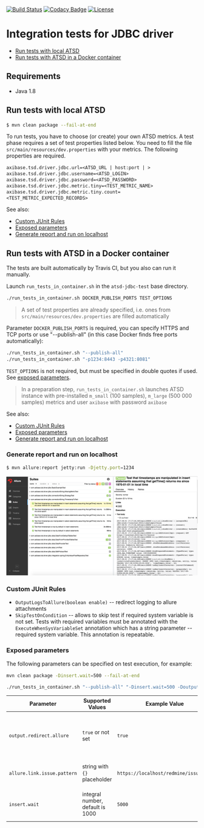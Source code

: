 [![Build Status](https://api.travis-ci.org/axibase/atsd-jdbc-test.svg?branch=master)](https://travis-ci.org/axibase/atsd-jdbc-test)
[![Codacy Badge](https://api.codacy.com/project/badge/Grade/f561a28bb0db4038b591a2e575f84e65)](https://www.codacy.com/app/anton-rib/atsd-jdbc-test?utm_source=github.com&amp;utm_medium=referral&amp;utm_content=axibase/atsd-jdbc-test&amp;utm_campaign=Badge_Grade)
[![License](https://img.shields.io/badge/License-Apache%202-blue.svg)](http://www.apache.org/licenses/LICENSE-2.0)

# Integration tests for JDBC driver

- [Run tests with local ATSD](#run-tests-with-local-atsd)
- [Run tests with ATSD in a Docker container](#run-tests-with-atsd-in-a-docker-container)

## Requirements

- Java 1.8

## Run tests with local ATSD

```bash
$ mvn clean package --fail-at-end
```

To run tests, you have to choose (or create) your own ATSD metrics. A test phase requires a set of test properties listed below. You need to fill the file `src/main/resources/dev.properties` with your metrics. The following properties are required.

```properties
axibase.tsd.driver.jdbc.url=<ATSD_URL | host:port | >
axibase.tsd.driver.jdbc.username=<ATSD_LOGIN>
axibase.tsd.driver.jdbc.password=<ATSD_PASSWORD>
axibase.tsd.driver.jdbc.metric.tiny=<TEST_METRIC_NAME>
axibase.tsd.driver.jdbc.metric.tiny.count=<TEST_METRIC_EXPECTED_RECORDS>
```

See also:

- [Custom JUnit Rules](#custom-junit-rules)
- [Exposed parameters](#exposed-parameters)
- [Generate report and run on localhost](#generate-report-and-run-on-localhost)

## Run tests with ATSD in a Docker container

The tests are built automatically by Travis CI, but you also can run it manually.

Launch `run_tests_in_container.sh` in the `atsd-jdbc-test` base directory.

```bash
./run_tests_in_container.sh DOCKER_PUBLISH_PORTS TEST_OPTIONS
```

> A set of test properties are already specified, i.e. ones from `src/main/resources/dev.properties` are filled automatically

Parameter `DOCKER_PUBLISH_PORTS` is required, you can specify HTTPS and TCP ports or use "--publish-all" (in this case Docker finds free ports automatically):

```bash
./run_tests_in_container.sh "--publish-all"
./run_tests_in_container.sh "-p1234:8443 -p4321:8081"
```

`TEST_OPTIONS` is not required, but must be specified in double quotes if used. See [exposed parameters](#exposed-parameters).

> In a preparation step, `run_tests_in_container.sh` launches ATSD instance with pre-installed `m_small` (100 samples), `m_large` (500 000 samples) metrics and user `axibase` with password `axibase`

See also:

- [Custom JUnit Rules](#custom-junit-rules)
- [Exposed parameters](#exposed-parameters)
- [Generate report and run on localhost](#generate-report-and-run-on-localhost)

### Generate report and run on localhost

```bash
$ mvn allure:report jetty:run -Djetty.port=1234
```

![](./images/allure_fullscreen.png)

### Custom JUnit Rules

- `OutputLogsToAllure(boolean enable)` -- redirect logging to allure attachments
- `SkipTestOnCondition` -- allows to skip test if required system variable is not set. Tests with required variables must be annotated with the `ExecuteWhenSysVariableSet` annotation which has a string parameter -- required system variable. This annotation is repeatable.

### Exposed parameters

The following parameters can be specified on test execution, for example:

```bash
mvn clean package -Dinsert.wait=500 --fail-at-end
```

```bash
./run_tests_in_container.sh "--publish-all" "-Dinsert.wait=500 -Doutput.redirect.allure=true"
```

Parameter | Supported Values | Example Value | Description
------------|-------------|------------|-----------
`output.redirect.allure` | `true` or not set | `true` | Redirect per-test execution logging to allure attachment. Works only for tests with [`OutputLogsToAllure`](#custom-junit-rules) rule enabled
`allure.link.issue.pattern` | string with `{}` placeholder | `https://localhost/redmine/issues/{}` | Pattern for generating links to bug tracking system
`insert.wait` | integral number, default is 1000 | `5000` | Waiting timeout in milliseconds between insert and subsequent select statement

